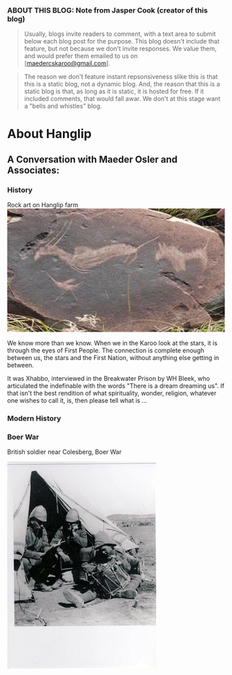 ### ABOUT THIS BLOG: Note from Jasper Cook (creator of this blog)

>Usually, blogs invite readers to comment, with a text area to submit below each blog post for the purpose.  This blog doesn't include that feature, but not because we don't invite responses. We value them, and would prefer them emailed to us on [maedercskaroo@gmail.com].

>The reason we don't feature instant repsonsiveness slike this is that this is a static blog, not a dynamic blog. And, the reason that this is a static blog is that, as long as it is static, it is hosted for free. If it included comments, that would fall awar. We don't at this stage want a "bells and whistles" blog.

# About Hanglip

## A Conversation with Maeder Osler and Associates:

### History
Rock art on Hanglip farm
![](/img/HanglipRockart_1.jpg?raw=true)




We know more than we know. When we in the Karoo look at the stars, it is through the eyes of First People. The connection is complete enough between us, the stars and the First Nation, without anything else getting in between.  

It was Xhabbo, interviewed in the Breakwater Prison by WH Bleek, who articulated the indefinable with the words "There is a dream dreaming us". If that isn't the best rendition of what spirituality, wonder, religion, whatever one wishes to call it, is, then please tell what is ...


### Modern History

### Boer War
British soldier near Colesberg, Boer War

![](/img/BoerWarSoldier.jpg?raw=true)
